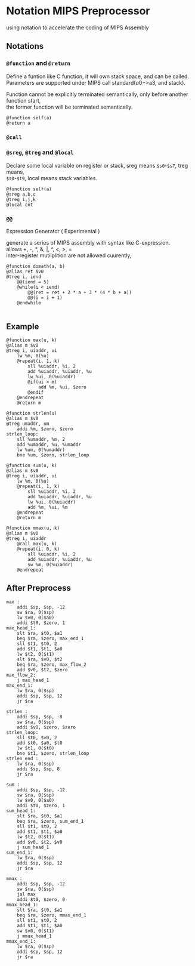 Notation MIPS Preprocessor
==========================

using notation to accelerate the coding of MIPS Assembly

## Notations

### `@function` and `@return`

Define a funtion like C function, it will own stack space, and can be called.  
Parameters are supported under MIPS call standard($a0->$a3, and stack).  

Function cannot be explicitly terminated semantically, only before another function start,  
the former function will be terminated semantically.  

```
@function self(a)
@return a
``` 

### `@call`

### `@sreg`, `@treg` and `@local`

Declare some local variable on register or stack, sreg means `$s0`-`$s7`, treg means,  
`$t0`-`$t9`, local means stack variables.

```
@function self(a)
@sreg a,b,c
@treg i,j,k
@local cnt
``` 

### `@@`
Expression Generator ( Experimental )

generate a series of MIPS assembly with syntax like C-expression.  
allows +, -, *, &, |, ^, <, >, =  
inter-register mutilplition are not allowed cuurently,

```
@function domath(a, b)
@alias ret $v0
@treg i, iend
    @@(iend = 5)
    @while(i < iend)
        @@(ret = ret + 2 * a + 3 * (4 * b + a))
        @@(i = i + 1)
    @endwhile
    
```

## Example

```
@function max(u, k)
@alias m $v0
@treg i, uiaddr, ui
    lw %m, 0(%u)
    @repeat(i, 1, k)
        sll %uiaddr, %i, 2
        add %uiaddr, %uiaddr, %u
        lw %ui, 0(%uiaddr)
        @if(ui > m)
            add %m, %ui, $zero
        @endif
    @endrepeat
    @return m

@function strlen(u)
@alias m $v0
@treg umaddr, um
    addi %m, $zero, $zero
strlen_loop:
    sll %umaddr, %m, 2
    add %umaddr, %u, %umaddr
    lw %um, 0(%umaddr)
    bne %um, $zero, strlen_loop

@function sum(u, k)
@alias m $v0
@treg i, uiaddr, ui
    lw %m, 0(%u)
    @repeat(i, 1, k)
        sll %uiaddr, %i, 2
        add %uiaddr, %uiaddr, %u
        lw %ui, 0(%uiaddr)
        add %m, %ui, %m
    @endrepeat
    @return m

@function mmax(u, k)
@alias m $v0
@treg i, uiaddr
    @call max(u, k)
    @repeat(i, 0, k)
        sll %uiaddr, %i, 2
        add %uiaddr, %uiaddr, %u
        sw %m, 0(%uiaddr)
    @endrepeat
```

## After Preprocess

```
max :
    addi $sp, $sp, -12
    sw $ra, 0($sp)
    lw $v0, 0($a0)
    addi $t0, $zero, 1
max_head_1:
    slt $ra, $t0, $a1
    beq $ra, $zero, max_end_1
    sll $t1, $t0, 2
    add $t1, $t1, $a0
    lw $t2, 0($t1)
    slt $ra, $v0, $t2
    beq $ra, $zero, max_flow_2
    add $v0, $t2, $zero
max_flow_2:
    j max_head_1
max_end_1:
    lw $ra, 0($sp)
    addi $sp, $sp, 12
    jr $ra

strlen :
    addi $sp, $sp, -8
    sw $ra, 0($sp)
    addi $v0, $zero, $zero
strlen_loop:
    sll $t0, $v0, 2
    add $t0, $a0, $t0
    lw $t1, 0($t0)
    bne $t1, $zero, strlen_loop
strlen_end :
    lw $ra, 0($sp)
    addi $sp, $sp, 8
    jr $ra

sum :
    addi $sp, $sp, -12
    sw $ra, 0($sp)
    lw $v0, 0($a0)
    addi $t0, $zero, 1
sum_head_1:
    slt $ra, $t0, $a1
    beq $ra, $zero, sum_end_1
    sll $t1, $t0, 2
    add $t1, $t1, $a0
    lw $t2, 0($t1)
    add $v0, $t2, $v0
    j sum_head_1
sum_end_1:
    lw $ra, 0($sp)
    addi $sp, $sp, 12
    jr $ra

mmax :
    addi $sp, $sp, -12
    sw $ra, 0($sp)
    jal max
    addi $t0, $zero, 0
mmax_head_1:
    slt $ra, $t0, $a1
    beq $ra, $zero, mmax_end_1
    sll $t1, $t0, 2
    add $t1, $t1, $a0
    sw $v0, 0($t1)
    j mmax_head_1
mmax_end_1:
    lw $ra, 0($sp)
    addi $sp, $sp, 12
    jr $ra
```
